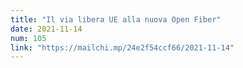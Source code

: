 ```yaml
---
title: "Il via libera UE alla nuova Open Fiber"
date: 2021-11-14
num: 105
link: "https://mailchi.mp/24e2f54ccf66/2021-11-14"
---
```


